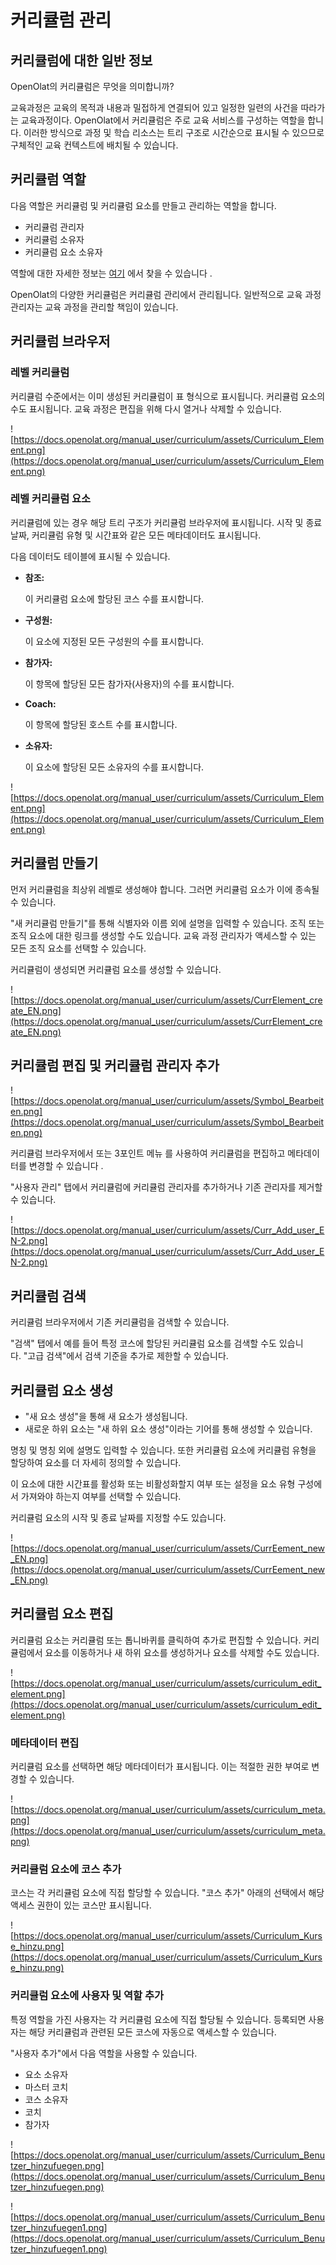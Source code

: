 # 커리큘럼 관리

## 커리큘럼에 대한 일반 정보

OpenOlat의 커리큘럼은 무엇을 의미합니까?

교육과정은 교육의 목적과 내용과 밀접하게 연결되어 있고 일정한 일련의 사건을 따라가는 교육과정이다. OpenOlat에서 커리큘럼은 주로 교육 서비스를 구성하는 역할을 합니다. 이러한 방식으로 과정 및 학습 리소스는 트리 구조로 시간순으로 표시될 수 있으므로 구체적인 교육 컨텍스트에 배치될 수 있습니다.

## 커리큘럼 역할

다음 역할은 커리큘럼 및 커리큘럼 요소를 만들고 관리하는 역할을 합니다.

- 커리큘럼 관리자
- 커리큘럼 소유자
- 커리큘럼 요소 소유자

역할에 대한 자세한 정보는 [여기](https://docs.openolat.org/manual_user/curriculum/Curriculum_Management/User+management.html) 에서 찾을 수 있습니다 .

OpenOlat의 다양한 커리큘럼은 커리큘럼 관리에서 관리됩니다. 일반적으로 교육 과정 관리자는 교육 과정을 관리할 책임이 있습니다.

## 커리큘럼 브라우저

### 레벨 커리큘럼

커리큘럼 수준에서는 이미 생성된 커리큘럼이 표 형식으로 표시됩니다. 커리큘럼 요소의 수도 표시됩니다. 교육 과정은 편집을 위해 다시 열거나 삭제할 수 있습니다.

![https://docs.openolat.org/manual_user/curriculum/assets/Curriculum_Element.png](https://docs.openolat.org/manual_user/curriculum/assets/Curriculum_Element.png)

### 레벨 커리큘럼 요소

커리큘럼에 있는 경우 해당 트리 구조가 커리큘럼 브라우저에 표시됩니다. 시작 및 종료 날짜, 커리큘럼 유형 및 시간표와 같은 모든 메타데이터도 표시됩니다.

다음 데이터도 테이블에 표시될 수 있습니다.

- **참조:**
    
    이 커리큘럼 요소에 할당된 코스 수를 표시합니다.
    
- **구성원:**
    
    이 요소에 지정된 모든 구성원의 수를 표시합니다.
    
- **참가자:**
    
    이 항목에 할당된 모든 참가자(사용자)의 수를 표시합니다.
    
- **Coach:**
    
    이 항목에 할당된 호스트 수를 표시합니다.
    
- **소유자:**
    
    이 요소에 할당된 모든 소유자의 수를 표시합니다.
    

![https://docs.openolat.org/manual_user/curriculum/assets/Curriculum_Element.png](https://docs.openolat.org/manual_user/curriculum/assets/Curriculum_Element.png)

## 커리큘럼 만들기

먼저 커리큘럼을 최상위 레벨로 생성해야 합니다. 그러면 커리큘럼 요소가 이에 종속될 수 있습니다.

"새 커리큘럼 만들기"를 통해 식별자와 이름 외에 설명을 입력할 수 있습니다. 조직 또는 조직 요소에 대한 링크를 생성할 수도 있습니다. 교육 과정 관리자가 액세스할 수 있는 모든 조직 요소를 선택할 수 있습니다.

커리큘럼이 생성되면 커리큘럼 요소를 생성할 수 있습니다.

![https://docs.openolat.org/manual_user/curriculum/assets/CurrElement_create_EN.png](https://docs.openolat.org/manual_user/curriculum/assets/CurrElement_create_EN.png)

## 커리큘럼 편집 및 커리큘럼 관리자 추가

![https://docs.openolat.org/manual_user/curriculum/assets/Symbol_Bearbeiten.png](https://docs.openolat.org/manual_user/curriculum/assets/Symbol_Bearbeiten.png)

커리큘럼 브라우저에서 또는 3포인트 메뉴 를 사용하여 커리큘럼을 편집하고 메타데이터를 변경할 수 있습니다 .

"사용자 관리" 탭에서 커리큘럼에 커리큘럼 관리자를 추가하거나 기존 관리자를 제거할 수 있습니다.

![https://docs.openolat.org/manual_user/curriculum/assets/Curr_Add_user_EN-2.png](https://docs.openolat.org/manual_user/curriculum/assets/Curr_Add_user_EN-2.png)

## 커리큘럼 검색

커리큘럼 브라우저에서 기존 커리큘럼을 검색할 수 있습니다.

"검색" 탭에서 예를 들어 특정 코스에 할당된 커리큘럼 요소를 검색할 수도 있습니다. "고급 검색"에서 검색 기준을 추가로 제한할 수 있습니다.

## 커리큘럼 요소 생성

- "새 요소 생성"을 통해 새 요소가 생성됩니다.
- 새로운 하위 요소는 "새 하위 요소 생성"이라는 기어를 통해 생성할 수 있습니다.

명칭 및 명칭 외에 설명도 입력할 수 있습니다. 또한 커리큘럼 요소에 커리큘럼 유형을 할당하여 요소를 더 자세히 정의할 수 있습니다.

이 요소에 대한 시간표를 활성화 또는 비활성화할지 여부 또는 설정을 요소 유형 구성에서 가져와야 하는지 여부를 선택할 수 있습니다.

커리큘럼 요소의 시작 및 종료 날짜를 지정할 수도 있습니다.

![https://docs.openolat.org/manual_user/curriculum/assets/CurrEement_new_EN.png](https://docs.openolat.org/manual_user/curriculum/assets/CurrEement_new_EN.png)

## 커리큘럼 요소 편집

커리큘럼 요소는 커리큘럼 또는 톱니바퀴를 클릭하여 추가로 편집할 수 있습니다. 커리큘럼에서 요소를 이동하거나 새 하위 요소를 생성하거나 요소를 삭제할 수도 있습니다.

![https://docs.openolat.org/manual_user/curriculum/assets/curriculum_edit_element.png](https://docs.openolat.org/manual_user/curriculum/assets/curriculum_edit_element.png)

### 메타데이터 편집

커리큘럼 요소를 선택하면 해당 메타데이터가 표시됩니다. 이는 적절한 권한 부여로 변경할 수 있습니다.

![https://docs.openolat.org/manual_user/curriculum/assets/curriculum_meta.png](https://docs.openolat.org/manual_user/curriculum/assets/curriculum_meta.png)

### 커리큘럼 요소에 코스 추가

코스는 각 커리큘럼 요소에 직접 할당할 수 있습니다. "코스 추가" 아래의 선택에서 해당 액세스 권한이 있는 코스만 표시됩니다.

![https://docs.openolat.org/manual_user/curriculum/assets/Curriculum_Kurse_hinzu.png](https://docs.openolat.org/manual_user/curriculum/assets/Curriculum_Kurse_hinzu.png)

### 커리큘럼 요소에 사용자 및 역할 추가

특정 역할을 가진 사용자는 각 커리큘럼 요소에 직접 할당될 수 있습니다. 등록되면 사용자는 해당 커리큘럼과 관련된 모든 코스에 자동으로 액세스할 수 있습니다.

"사용자 추가"에서 다음 역할을 사용할 수 있습니다.

- 요소 소유자
- 마스터 코치
- 코스 소유자
- 코치
- 참가자

![https://docs.openolat.org/manual_user/curriculum/assets/Curriculum_Benutzer_hinzufuegen.png](https://docs.openolat.org/manual_user/curriculum/assets/Curriculum_Benutzer_hinzufuegen.png)

![https://docs.openolat.org/manual_user/curriculum/assets/Curriculum_Benutzer_hinzufuegen1.png](https://docs.openolat.org/manual_user/curriculum/assets/Curriculum_Benutzer_hinzufuegen1.png)